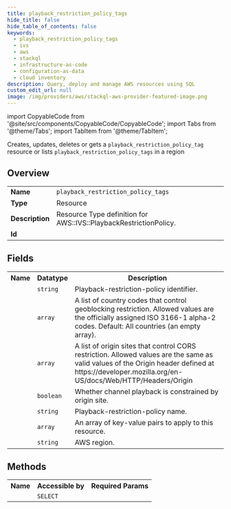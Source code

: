 ```yaml
---
title: playback_restriction_policy_tags
hide_title: false
hide_table_of_contents: false
keywords:
  - playback_restriction_policy_tags
  - ivs
  - aws
  - stackql
  - infrastructure-as-code
  - configuration-as-data
  - cloud inventory
description: Query, deploy and manage AWS resources using SQL
custom_edit_url: null
image: /img/providers/aws/stackql-aws-provider-featured-image.png
---
```


import CopyableCode from '@site/src/components/CopyableCode/CopyableCode';
import Tabs from '@theme/Tabs';
import TabItem from '@theme/TabItem';

Creates, updates, deletes or gets a <code>playback_restriction_policy_tag</code> resource or lists <code>playback_restriction_policy_tags</code> in a region

## Overview
<table><tbody>
<tr><td><b>Name</b></td><td><code>playback_restriction_policy_tags</code></td></tr>
<tr><td><b>Type</b></td><td>Resource</td></tr>
<tr><td><b>Description</b></td><td>Resource Type definition for AWS::IVS::PlaybackRestrictionPolicy.</td></tr>
<tr><td><b>Id</b></td><td><CopyableCode code="aws.ivs.playback_restriction_policy_tags" /></td></tr>
</tbody></table>

## Fields
<table><tbody><tr><th>Name</th><th>Datatype</th><th>Description</th></tr><tr><td><CopyableCode code="arn" /></td><td><code>string</code></td><td>Playback-restriction-policy identifier.</td></tr>
<tr><td><CopyableCode code="allowed_countries" /></td><td><code>array</code></td><td>A list of country codes that control geoblocking restriction. Allowed values are the officially assigned ISO 3166-1 alpha-2 codes. Default: All countries (an empty array).</td></tr>
<tr><td><CopyableCode code="allowed_origins" /></td><td><code>array</code></td><td>A list of origin sites that control CORS restriction. Allowed values are the same as valid values of the Origin header defined at https://developer.mozilla.org/en-US/docs/Web/HTTP/Headers/Origin</td></tr>
<tr><td><CopyableCode code="enable_strict_origin_enforcement" /></td><td><code>boolean</code></td><td>Whether channel playback is constrained by origin site.</td></tr>
<tr><td><CopyableCode code="name" /></td><td><code>string</code></td><td>Playback-restriction-policy name.</td></tr>
<tr><td><CopyableCode code="tags" /></td><td><code>array</code></td><td>An array of key-value pairs to apply to this resource.</td></tr>
<tr><td><CopyableCode code="region" /></td><td><code>string</code></td><td>AWS region.</td></tr>
</tbody></table>

## Methods

<table><tbody>
  <tr>
    <th>Name</th>
    <th>Accessible by</th>
    <th>Required Params</th>
  </tr>
  <tr>
    <td><CopyableCode code="view" /></td>
    <td><code>SELECT</code></td>
    <td><CopyableCode code="region" /></td>
  </tr>
</tbody></table>








